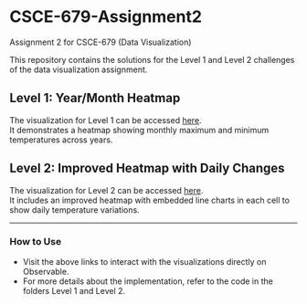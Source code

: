 # CSCE-679-Assignment2
Assignment 2 for CSCE-679 (Data Visualization)

This repository contains the solutions for the Level 1 and Level 2 challenges of the data visualization assignment.

## Level 1: Year/Month Heatmap
The visualization for Level 1 can be accessed [here](https://observablehq.com/d/141b7a17dac7f382).  
It demonstrates a heatmap showing monthly maximum and minimum temperatures across years.

## Level 2: Improved Heatmap with Daily Changes
The visualization for Level 2 can be accessed [here](https://observablehq.com/d/538299c2326aca89).  
It includes an improved heatmap with embedded line charts in each cell to show daily temperature variations.

---

### How to Use
- Visit the above links to interact with the visualizations directly on Observable.
- For more details about the implementation, refer to the code in the folders Level 1 and Level 2.
